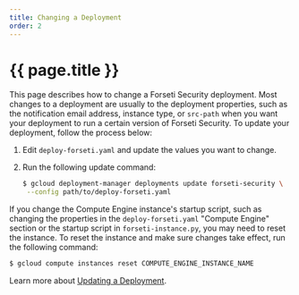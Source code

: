 ```yaml
---
title: Changing a Deployment
order: 2 
---
```

#  {{ page.title }}

This page describes how to change a Forseti Security deployment. Most changes
to a deployment are usually to the deployment properties, such as the
notification email address, instance type, or `src-path` when you want your deployment to run a certain version of Forseti Security. To update your deployment, follow the process below:

  1. Edit `deploy-forseti.yaml` and update the values you want to change.
  1. Run the following update command:

      ```bash
      $ gcloud deployment-manager deployments update forseti-security \
       --config path/to/deploy-forseti.yaml
      ```

If you change the Compute Engine instance's startup script, such as changing
the properties in the `deploy-forseti.yaml` "Compute Engine" section or the
startup script in `forseti-instance.py`, you may need to reset the instance.
To reset the instance and make sure changes take effect, run the following
command:

  ```bash
  $ gcloud compute instances reset COMPUTE_ENGINE_INSTANCE_NAME
  ```

Learn more about [Updating a Deployment](https://cloud.google.com/deployment-manager/docs/deployments/updating-deployments).
